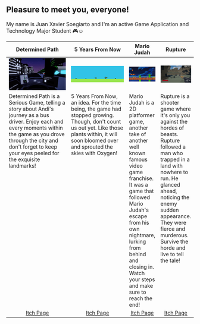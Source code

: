 <b> Pleasure to meet you, everyone! </b>
---
My name is Juan Xavier Soegiarto and I'm an active Game Application and Technology Major Student 🎮☺
 
<table width="100%">
  <thead>
    <tr>
     <th width="50%" align="center"><b>Determined Path</b></th>
     <th width="50%" align="center"><b>5 Years From Now</b></th>
     <th width="50%" align="center"><b>Mario Judah</b></th>
     <th width="50%" align="center"><b>Rupture</b></th>
    </tr>
  </thead>
  <tbody>
    <tr>
      <td><img src="https://github.com/LookADonKill/LookADonKill/blob/main/Determined-Path.gif"/></td>
      <td><img src="https://github.com/LookADonKill/LookADonKill/blob/main/Plant_Growth.gif"/></td>
     <td><img src="https://github.com/LookADonKill/LookADonKill/blob/main/Mario-Judah.gif"/></td>
     <td><img src="https://github.com/LookADonKill/LookADonKill/blob/main/Rupture.gif"/></td>
    </tr>
    <tr>
      <td valign="text-top">Determined Path is a Serious Game, telling a story about Andi's journey as a bus driver. Enjoy each and every moments within the game as you drove through the city and don't forget to keep your eyes peeled for the exquisite landmarks!</td>
     <td valign="text-top">5 Years From Now, an idea. For the time being, the game had stopped growing. Though, don't count us out yet. Like those plants within, it will soon bloomed over and sprouted the skies with Oxygen!</td>
     <td valign="text-top">Mario Judah is a 2D platformer game, another take of another well known famous video game franchise. It was a game that followed Mario Judah's escape from his own nightmare, lurking from behind and closing in. Watch your steps and make sure to reach the end!</td>
     <td valign="text-top">Rupture is a shooter game where it's only you against the hordes of beasts. Rupture followed a man who trapped in a land with nowhere to run. He glanced ahead, noticing the enemy sudden appearance. They were fierce and murderous. Survive the horde and live to tell the tale!</td>
    </tr>
    <tr>
      <td align="center"><a href="https://juan-xavier.itch.io/determined-path">Itch Page</td>
      <td align="center"><a href="https://juan-xavier.itch.io/5-year-from-now">Itch Page</td>
      <td align="center"><a href="https://juan-xavier.itch.io/mario-judah">Itch Page</td>
      <td align="center"><a href="https://juan-xavier.itch.io/rupture">Itch Page</td>
    </tr>
  </tbody>
</table>
